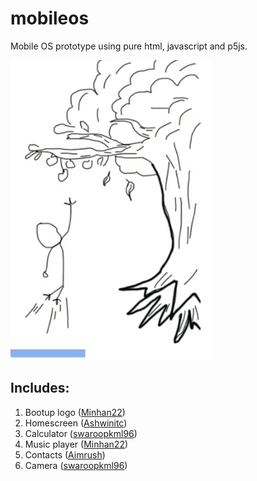 # mobileos
Mobile OS prototype using pure html, javascript and p5js.

![](demo.gif)

## Includes:
1. Bootup logo ([Minhan22](https://github.com/Minhan22))
2. Homescreen ([Ashwinitc](https://github.com/Ashwinitc))
3. Calculator ([swaroopkml96](https://github.com/swaroopkml96))
4. Music player ([Minhan22](https://github.com/Minhan22))
5. Contacts ([Aimrush](https://github.com/Aimrush))
6. Camera ([swaroopkml96](https://github.com/swaroopkml96))
